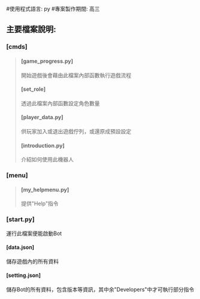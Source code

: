 #使用程式語言: py
#專案製作期間: 高三

## 主要檔案說明:
### [cmds]
>   #### [game_progress.py]
>   開始遊戲後會藉由此檔案內部函數執行遊戲流程
>   #### [set_role]
>   透過此檔案內部函數設定角色數量
>   #### [player_data.py]
>   供玩家加入或退出遊戲佇列，或還原成預設設定
>   #### [introduction.py]
>   介紹如何使用此機器人
### [menu]
>   #### [my_helpmenu.py]
>   提供"Help"指令
### [start.py]
運行此檔案便能啟動Bot
#### [data.json]
儲存遊戲內的所有資料
#### [setting.json]
儲存Bot的所有資料，包含版本等資訊，其中余"Developers"中才可執行部分指令